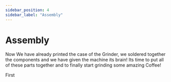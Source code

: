 ```yaml
---
sidebar_position: 4
sidebar_label: "Assembly"
---
```


# Assembly

Now We have already printed the case of the Grinder, we soldered together the components and we have given the machine its brain!
Its time to put all of these parts together and to finally start grinding some amazing Coffee!

First 
